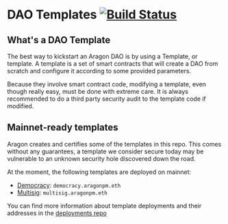 # DAO Templates [![Build Status](https://travis-ci.org/aragon/dao-templates.svg?branch=master)](https://travis-ci.org/aragon/dao-templates)

## What's a DAO Template

The best way to kickstart an Aragon DAO is by using a Template, or template. A template is a set of smart contracts that will create a DAO from scratch and configure it according to some provided parameters.

Because they involve smart contract code, modifying a template, even though really easy, must be done with extreme care. It is always recommended to do a third party security audit to the template code if modified.

## Mainnet-ready templates

Aragon creates and certifies some of the templates in this repo. This comes without any guarantees, a template we consider secure today may be vulnerable to an unknown security hole discovered down the road.

At the moment, the following templates are deployed on mainnet:

- [Democracy](./templates/democracy): `democracy.aragonpm.eth`
- [Multisig](./templates/multisig): `multisig.aragonpm.eth`

You can find more information about template deployments and their addresses in the [deployments repo](https://github.com/aragon/deployments/tree/master/environments/mainnet)
